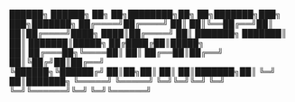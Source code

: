  ██████╗ ██████╗ ██╗  ██╗████████╗██╗  ██╗███████╗███╗   ███╗███████╗
██╔════╝██╔════╝ ██║  ██║╚══██╔══╝██║  ██║██╔════╝████╗ ████║██╔════╝
██║     ███████╗ ███████║   ██║   ███████║█████╗  ██╔████╔██║█████╗  
██║     ██╔═══██╗╚════██║   ██║   ██╔══██║██╔══╝  ██║╚██╔╝██║██╔══╝  
╚██████╗╚██████╔╝     ██║██╗██║   ██║  ██║███████╗██║ ╚═╝ ██║███████╗
 ╚═════╝ ╚═════╝      ╚═╝╚═╝╚═╝   ╚═╝  ╚═╝╚══════╝╚═╝     ╚═╝╚══════╝

